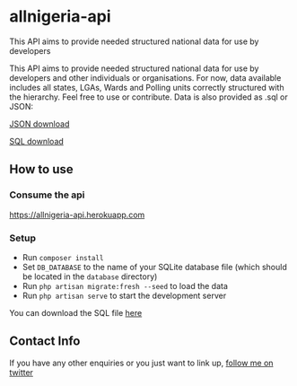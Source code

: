 # allnigeria-api
This API aims to provide needed structured national data for use by developers

This API aims to provide needed structured national data for use by developers and other individuals or organisations. For now, data available includes all states, LGAs, Wards and Polling units correctly structured with the hierarchy. Feel free to use or contribute. Data is also provided as .sql or JSON:

<a href="https://allnigeria-api.herokuapp.com/data/allnigeria.json" target="_blank"> JSON download </a>

<a href="https://allnigeria-api.herokuapp.com/data/allnigeria.sql" target="_blank"> SQL download </a>


## How to use

### Consume the api
https://allnigeria-api.herokuapp.com

### Setup
* Run `composer install`
* Set `DB_DATABASE` to the name of your SQLite database file (which should be located in the `database` directory)
* Run `php artisan migrate:fresh --seed` to load the data
* Run `php artisan serve` to start the development server

You can download the SQL file <a href="https://allnigeria-api.herokuapp.com/data/allnigeria.sql" target="_blank">here</a>

## Contact Info
If you have any other enquiries or you just want to link up, <a href="https://twitter.com/_aligorithm" target="_blank"> follow me on twitter </a>
